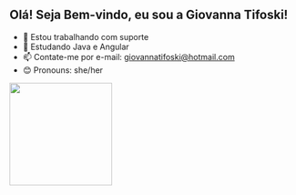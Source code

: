 ## Olá! Seja Bem-vindo, eu sou a Giovanna Tifoski!

- 💼 Estou trabalhando com suporte
- 🧠 Estudando Java e Angular
- 📫 Contate-me por e-mail: giovannatifoski@hotmail.com
- 😊 Pronouns: she/her

<div>
    <a href="https://br.linkedin.com/in/giovanna-tifoski">
    <img height="180em" src="https://github-readme-stats.vercel.app/api?username=GiovannaTifoski&show_icons=true&theme=tokyonight">
</div>
